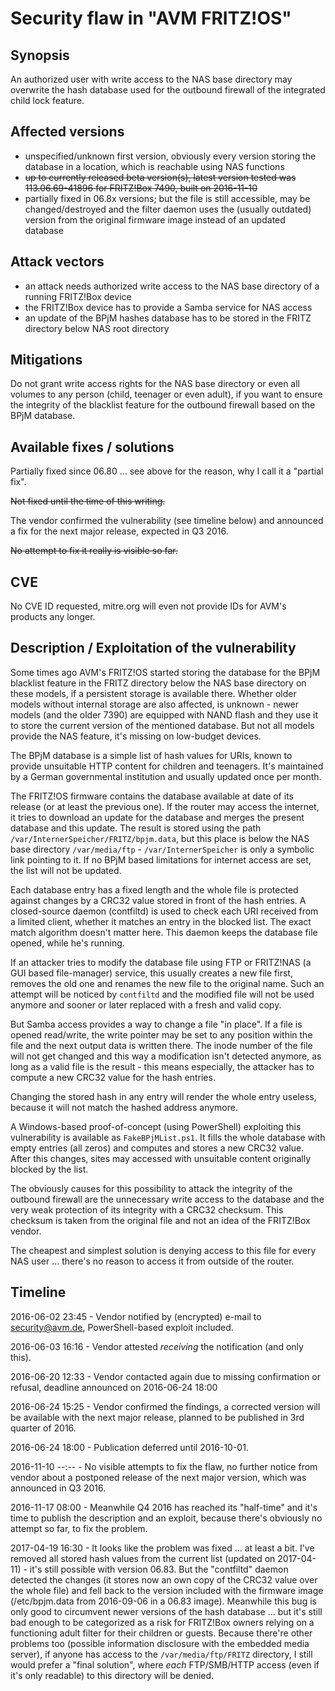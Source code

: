 # Security flaw in "AVM FRITZ!OS" 

## Synopsis

An authorized user with write access to the NAS base directory may overwrite the hash database used for the outbound firewall of the integrated child lock feature.

## Affected versions

- unspecified/unknown first version, obviously every version storing the database in a location, which is reachable using NAS functions
- ~~up to currently released beta version(s), latest version tested was 113.06.69-41896 for FRITZ!Box 7490, built on 2016-11-10~~
- partially fixed in 06.8x versions; but the file is still accessible, may be changed/destroyed and the filter daemon uses the (usually outdated) version from the original firmware image instead of an updated database
 
## Attack vectors

- an attack needs authorized write access to the NAS base directory of a running FRITZ!Box device
- the FRITZ!Box device has to provide a Samba service for NAS access
- an update of the BPjM hashes database has to be stored in the FRITZ directory below NAS root directory

## Mitigations

Do not grant write access rights for the NAS base directory or even all volumes to any person (child, teenager or even adult), if you want to ensure the integrity of the blacklist feature for the outbound firewall based on the BPjM database.

## Available fixes / solutions

Partially fixed since 06.80 ... see above for the reason, why I call it a "partial fix".

~~Not fixed until the time of this writing.~~

The vendor confirmed the vulnerability (see timeline below) and announced a fix for the next major release, expected in Q3 2016. 

~~No attempt to fix it really is visible so far.~~

## CVE

No CVE ID requested, mitre.org will even not provide IDs for AVM's products any longer.

## Description / Exploitation of the vulnerability

Some times ago AVM's FRITZ!OS started storing the database for the BPjM blacklist feature in the FRITZ directory below the NAS base directory on these models, if a persistent storage is available there. Whether older models without internal storage are also affected, is unknown - newer models (and the older 7390) are equipped with NAND flash and they use it to store the current version of the mentioned database. But not all models provide the NAS feature, it's missing on low-budget devices.

The BPjM database is a simple list of hash values for URIs, known to provide unsuitable HTTP content for children and teenagers. It's maintained by a German governmental institution and usually updated once per month. 

The FRITZ!OS firmware contains the database available at date of its release (or at least the previous one). If the router may access the internet, it tries to download an update for the database and merges the present database and this update. The result is stored using the path `/var/InternerSpeicher/FRITZ/bpjm.data`, but this place is below the NAS base directory `/var/media/ftp` - `/var/InternerSpeicher` is only a symbolic link pointing to it. If no BPjM based limitations for internet access are set, the list will not be updated.

Each database entry has a fixed length and the whole file is protected against changes by a CRC32 value stored in front of the hash entries. A closed-source daemon (contfiltd) is used to check each URI received from a limited client, whether it matches an entry in the blocked list. The exact match algorithm doesn't matter here. This daemon keeps the database file opened, while he's running.

If an attacker tries to modify the database file using FTP or FRITZ!NAS (a GUI based file-manager) service, this usually creates a new file first, removes the old one and renames the new file to the original name. Such an attempt will be noticed by `contfiltd` and the modified file will not be used anymore and sooner or later replaced with a fresh and valid copy.

But Samba access provides a way to change a file "in place". If a file is opened read/write, the write pointer may be set to any position within the file and the next output data is written there. The inode number of the file will not get changed and this way a modification isn't detected anymore, as long as a valid file is the result - this means especially, the attacker has to compute a new CRC32 value for the hash entries.

Changing the stored hash in any entry will render the whole entry useless, because it will not match the hashed address anymore.

A Windows-based proof-of-concept (using PowerShell) exploiting this vulnerability is available as `FakeBPjMList.ps1`. It fills the whole database with empty entries (all zeros) and computes and stores a new CRC32 value. After this changes, sites may accessed with unsuitable content originally blocked by the list.

The obviously causes for this possibility to attack the integrity of the outbound firewall are the unnecessary write access to the database and the very weak protection of its integrity with a CRC32 checksum. This checksum is taken from the original file and not an idea of the FRITZ!Box vendor.

The cheapest and simplest solution is denying access to this file for every NAS user ... there's no reason to access it from outside of the router.

## Timeline

2016-06-02 23:45 - Vendor notified by (encrypted) e-mail to security@avm.de, PowerShell-based exploit included.

2016-06-03 16:16 - Vendor attested *receiving* the notification (and only this).

2016-06-20 12:33 - Vendor contacted again due to missing confirmation or refusal, deadline announced on 2016-06-24 18:00

2016-06-24 15:25 - Vendor confirmed the findings, a corrected version will be available with the next major release, planned to be published in 3rd quarter of 2016.
                   
2016-06-24 18:00 - Publication deferred until 2016-10-01.

2016-11-10 --:-- - No visible attempts to fix the flaw, no further notice from vendor about a postponed release of the next major version, which was announced in Q3 2016.

2016-11-17 08:00 - Meanwhile Q4 2016 has reached its "half-time" and it's time to publish the description and an exploit, because there's obviously no attempt so far, to fix the problem.

2017-04-19 16:30 - It looks like the problem was fixed ... at least a bit. I've removed all stored hash values from the current list (updated on 2017-04-11) - it's still possible with version 06.83. But the "contfiltd" daemon detected the changes (it stores now an own copy of the CRC32 value over the whole file) and fell back to the version included with the firmware image (/etc/bpjm.data from 2016-09-06 in a 06.83 image). Meanwhile this bug is only good to circumvent newer versions of the hash database ... but it's still bad enough to be categorized as a risk for FRITZ!Box owners relying on a functioning adult filter for their children or guests. Because there're other problems too (possible information disclosure with the embedded media server), if anyone has access to the ```/var/media/ftp/FRITZ``` directory, I still would prefer a "final solution", where _each_ FTP/SMB/HTTP access (even if it's only readable) to this directory will be denied.
